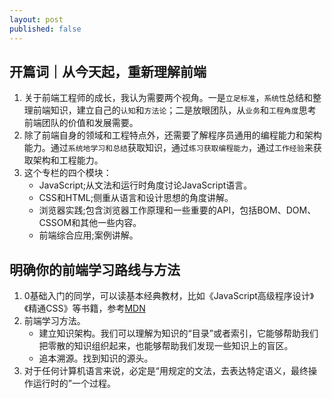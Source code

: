 ```yaml
---
layout: post
published: false
---
```


## 开篇词｜从今天起，重新理解前端
1. 关于前端工程师的成长，我认为需要两个视角。一是`立足标准`，`系统性`总结和整理前端知识，建立自己的`认知`和`方法论`；二是放眼团队，从`业务`和`工程角度`思考前端团队的价值和发展需要。
2. 除了前端自身的领域和工程特点外，还需要了解程序员通用的编程能力和架构能力。通过`系统地学习和总结`获取知识，通过`练习获取编程能力`，通过`工作经验`来获取架构和工程能力。
3. 这个专栏的四个模块：
    - JavaScript;从文法和运行时角度讨论JavaScript语言。
    - CSS和HTML;侧重从语言和设计思想的角度讲解。
    - 浏览器实践;包含浏览器工作原理和一些重要的API，包括BOM、DOM、CSSOM和其他一些内容。
    - 前端综合应用;案例讲解。    

## 明确你的前端学习路线与方法    
1. 0基础入门的同学，可以读基本经典教材，比如《JavaScript高级程序设计》《精通CSS》等书籍，参考[MDN](https://developer.mozilla.org/zh-CN/)    
2. 前端学习方法。    
    - 建立知识架构。我们可以理解为知识的“目录”或者索引，它能够帮助我们把零散的知识组织起来，也能够帮助我们发现一些知识上的盲区。
    - 追本溯源。找到知识的源头。  
3. 对于任何计算机语言来说，必定是“用规定的文法，去表达特定语义，最终操作运行时的”一个过程。

